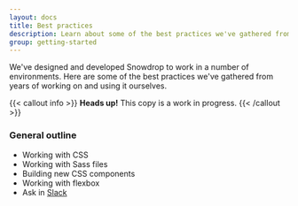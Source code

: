 ```yaml
---
layout: docs
title: Best practices
description: Learn about some of the best practices we've gathered from years of working on and using Snowdrop.
group: getting-started
---
```


We've designed and developed Snowdrop to work in a number of environments. Here are some of the best practices we've gathered from years of working on and using it ourselves.

{{< callout info >}}
**Heads up!** This copy is a work in progress.
{{< /callout >}}

### General outline

- Working with CSS
- Working with Sass files
- Building new CSS components
- Working with flexbox
- Ask in [Slack](https://bootstrap-slack.herokuapp.com/)
